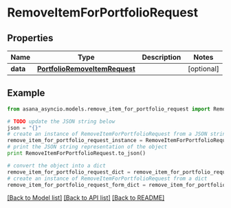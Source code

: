 # RemoveItemForPortfolioRequest


## Properties

Name | Type | Description | Notes
------------ | ------------- | ------------- | -------------
**data** | [**PortfolioRemoveItemRequest**](PortfolioRemoveItemRequest.md) |  | [optional] 

## Example

```python
from asana_asyncio.models.remove_item_for_portfolio_request import RemoveItemForPortfolioRequest

# TODO update the JSON string below
json = "{}"
# create an instance of RemoveItemForPortfolioRequest from a JSON string
remove_item_for_portfolio_request_instance = RemoveItemForPortfolioRequest.from_json(json)
# print the JSON string representation of the object
print RemoveItemForPortfolioRequest.to_json()

# convert the object into a dict
remove_item_for_portfolio_request_dict = remove_item_for_portfolio_request_instance.to_dict()
# create an instance of RemoveItemForPortfolioRequest from a dict
remove_item_for_portfolio_request_form_dict = remove_item_for_portfolio_request.from_dict(remove_item_for_portfolio_request_dict)
```
[[Back to Model list]](../README.md#documentation-for-models) [[Back to API list]](../README.md#documentation-for-api-endpoints) [[Back to README]](../README.md)


